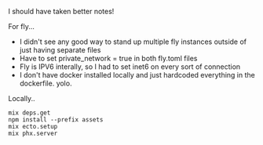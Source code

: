 I should have taken better notes!

For fly...

* I didn't see any good way to stand up multiple fly instances outside of just having separate files
* Have to set private_network = true in both fly.toml files
* Fly is IPV6 interally, so I had to set inet6 on every sort of connection
* I don't have docker installed locally and just hardcoded everything in the dockerfile. yolo.

Locally..

```
mix deps.get
npm install --prefix assets
mix ecto.setup
mix phx.server
```